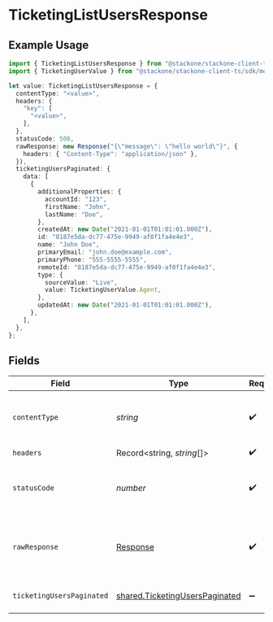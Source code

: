 # TicketingListUsersResponse

## Example Usage

```typescript
import { TicketingListUsersResponse } from "@stackone/stackone-client-ts/sdk/models/operations";
import { TicketingUserValue } from "@stackone/stackone-client-ts/sdk/models/shared";

let value: TicketingListUsersResponse = {
  contentType: "<value>",
  headers: {
    "key": [
      "<value>",
    ],
  },
  statusCode: 508,
  rawResponse: new Response("{\"message\": \"hello world\"}", {
    headers: { "Content-Type": "application/json" },
  }),
  ticketingUsersPaginated: {
    data: [
      {
        additionalProperties: {
          accountId: "123",
          firstName: "John",
          lastName: "Doe",
        },
        createdAt: new Date("2021-01-01T01:01:01.000Z"),
        id: "8187e5da-dc77-475e-9949-af0f1fa4e4e3",
        name: "John Doe",
        primaryEmail: "john.doe@example.com",
        primaryPhone: "555-5555-5555",
        remoteId: "8187e5da-dc77-475e-9949-af0f1fa4e4e3",
        type: {
          sourceValue: "Live",
          value: TicketingUserValue.Agent,
        },
        updatedAt: new Date("2021-01-01T01:01:01.000Z"),
      },
    ],
  },
};
```

## Fields

| Field                                                                                   | Type                                                                                    | Required                                                                                | Description                                                                             |
| --------------------------------------------------------------------------------------- | --------------------------------------------------------------------------------------- | --------------------------------------------------------------------------------------- | --------------------------------------------------------------------------------------- |
| `contentType`                                                                           | *string*                                                                                | :heavy_check_mark:                                                                      | HTTP response content type for this operation                                           |
| `headers`                                                                               | Record<string, *string*[]>                                                              | :heavy_check_mark:                                                                      | N/A                                                                                     |
| `statusCode`                                                                            | *number*                                                                                | :heavy_check_mark:                                                                      | HTTP response status code for this operation                                            |
| `rawResponse`                                                                           | [Response](https://developer.mozilla.org/en-US/docs/Web/API/Response)                   | :heavy_check_mark:                                                                      | Raw HTTP response; suitable for custom response parsing                                 |
| `ticketingUsersPaginated`                                                               | [shared.TicketingUsersPaginated](../../../sdk/models/shared/ticketinguserspaginated.md) | :heavy_minus_sign:                                                                      | The list of users was retrieved.                                                        |